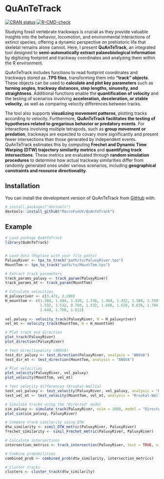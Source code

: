 
<!-- README.md is generated from README.Rmd. Please edit that file -->

# QuAnTeTrack

<!-- badges: start -->

[![CRAN
status](https://www.r-pkg.org/badges/version/QuAnTeTrack)](https://CRAN.R-project.org/package=QuAnTeTrack)
[![R-CMD-check](https://github.com/MacroFunUV/QuAnTeTrack/actions/workflows/R-CMD-check.yaml/badge.svg)](https://github.com/MacroFunUV/QuAnTeTrack/actions/workflows/R-CMD-check.yaml)
<!-- badges: end -->

Studying fossil vertebrate trackways is crucial as they provide valuable
insights into the behavior, locomotion, and environmental interactions
of extinct species, offering a dynamic perspective on prehistoric life
that skeletal remains alone cannot. Here, I present **QuAnTeTrack**, an
integrated tool designed to **semi-automatically extract
palaeobiological information** by digitizing footprint and trackway
coordinates and analyzing them within the R environment.

QuAnTeTrack includes functions to read footprint coordinates and
trackways stored as **.TPS files**, transforming them into **“track”
objects**. These objects can be used to **calculate and plot key
parameters** such as **turning angles, trackway distances, step lengths,
sinuosity, and straightness**. Additional functions enable the
**quantification of velocity** and the testing of scenarios involving
**acceleration, deceleration, or stable velocity**, as well as comparing
velocity differences between tracks.

The tool also supports **visualizing movement patterns**, plotting
tracks according to velocity. Furthermore, **QuAnTeTrack facilitates the
testing of hypotheses related to gregarious behavior or predatory
events**. For interactions involving multiple tetrapods, such as **group
movement or predation**, trackways are expected to covary more
significantly and present fewer intersections than those generated by
independent events. QuAnTeTrack estimates this by computing **Frechet
and Dynamic Time Warping (DTW) trajectory similarity metrics** and
**quantifying track intersections**. These metrics are evaluated through
**random simulation procedures** to determine how actual trackway
similarities differ from randomly generated ones under various
scenarios, including **geographical constraints and resource
directionality**.

## Installation

You can install the development version of QuAnTeTrack from
[GitHub](https://github.com/) with:

``` r
# install.packages("devtools")
devtools::install_github("MacroFunUV/QuAnTeTrack")
```

## Example

``` r
# Load package QuAnTeTrack
library(QuAnTeTrack)


# Load data (Replace with your file paths)
PaluxyRiver <- tps_to_track("path/to/PaluxyRiver.tps")
MountTom <- tps_to_track("path/to/MountTom.tps")

# Extract track parameters
track_params_paluxy <- track_param(PaluxyRiver)
track_params_mt <- track_param(MountTom)

# Calculate velocities
H_paluxyriver <- c(3.472, 2.200)
H_mounttom <- c(1.380, 1.404, 1.320, 1.736, 1.364, 1.432, 1.508, 1.768, 1.600, 1.848,
                1.532, 1.532, 0.760, 1.532, 1.688, 1.620, 0.636, 1.784, 1.676, 1.872,
                1.648, 1.760, 1.612)
                
vel_paluxy <- velocity_track(PaluxyRiver, H = H_paluxyriver)
vel_mt <- velocity_track(MountTom, H = H_mounttom)

# Plot track and direction
plot_track(PaluxyRiver)
plot_direction(PaluxyRiver)

# Test directionality (ANOVA)
test_dir_paluxy <- test_direction(PaluxyRiver, analysis = "ANOVA")
test_dir_mt <- test_direction(MountTom, analysis = "ANOVA")

# Plot velocities
plot_velocity(PaluxyRiver, vel_paluxy)
plot_velocity(MountTom, vel_mt)

# Test velocity differences (Kruskal-Wallis)
test_vel_paluxy <- test_velocity(PaluxyRiver, vel_paluxy, analysis = "Kruskal-Wallis", plot = TRUE)
test_vel_mt <- test_velocity(MountTom, vel_mt, analysis = "Kruskal-Wallis", plot = TRUE)

# Simulate tracks using the "Directed" model
sim_paluxy <- simulate_track(PaluxyRiver, nsim = 1000, model = "Directed")
plot_sim(sim_paluxy, PaluxyRiver)

# Compare track similarity using DTW
dtw_similarity <- simil_DTW_metric(PaluxyRiver, PaluxyRiver)
frechet_similarity <- simil_Frechet_metric(PaluxyRiver, PaluxyRiver)

# Calculate intersections
intersection_metrics <- track_intersection(PaluxyRiver, test = TRUE, sim = sim_paluxy, origin.permutation = "None")

# Combine probabilities
combined_prob <- combined_prob(dtw_similarity, intersection_metrics)

# Cluster tracks
clusters <- cluster_track(dtw_similarity)
```
